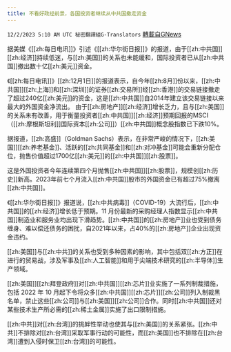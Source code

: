 ```yaml
---
title: 不看好政经前景，各国投资者继续从中共国撤走资金
---
```

`12/2/2023 5:10 AM UTC 秘密翻譯組G-Translators` [轉載自GNews](https://gnews.org/articles/2061925)

        

据美媒《[[zh:每日电讯]]》引述《[[zh:华尔街日报]]》的报道，由于[[zh:中共国]][[zh:经济]]持续低迷，与[[zh:美国]]的关系也未能缓和，国际投资者已从[[zh:中共国]]撤出数十亿[[zh:美元]]资金。

《[[zh:每日电讯]]》[[zh:12月1日]]的报道表示，自今年[[zh:8月]]份以来，[[zh:中共国]][[zh:上海]]和[[zh:深圳]]的证券[[zh:交易所]]经[[zh:香港]]的交易链接撤走了超过240亿[[zh:美元]]的资金，这是[[zh:中共国]]自2014年建立该交易链接以来最大的外国资金净流出。 由于[[zh:房地产]][[zh:经济]]增长乏力，且与[[zh:美国]]的关系未有改善，用于衡量投资者[[zh:中共国]][[zh:经济]]预期回报的MSCI（[[zh:摩根斯坦利]]国际资本[[zh:公司]]）[[zh:中共国]]概念股指数已下跌10%。

据报道，[[zh:高盛]]（Goldman Sachs）表示，在非常严峻的情况下，[[zh:美国]][[zh:养老基金]]、活跃的[[zh:共同基金]]和[[zh:对冲基金]]可能会重新分配仓位，抛售价值超过1700亿[[zh:美元]]的[[zh:中共国]][[zh:股票]]。

这是外国投资者今年连续第四个月抛售[[zh:中共国]][[zh:股票]]，规模创[[zh:历史]]新高。2023年前七个月流入[[zh:中共国]]股市的外国资金已有超过75%撤离[[zh:中共国]]。

《[[zh:华尔街日报]]》报道说，[[zh:中共病毒]]（COVID-19）大流行后，[[zh:中共国]]的[[zh:经济]]增长低于预期。11 月份最新的采购经理人指数显示[[zh:中共国]]制造业和服务业均出现下滑趋势。[[zh:中共国]]的[[zh:房地产]]业也受到债务缠身、难以偿还债务的困扰，自2021年以来，占40%的[[zh:房地产]]企业出现资金违约。

[[zh:美国]]与[[zh:中共]]的关系也受到多种因素的影响，其中包括双[[zh:方正]]在进行的贸易战，涉及军事及[[zh:人工智能]]和用于尖端技术研究的[[zh:半导体]]生产领域。

[[zh:美国]][[zh:拜登政府]]对[[zh:中共国]][[zh:芯片]]业实施了一系列制裁措施，包括 2022 年 10 月起下令将众多[[zh:中共国]][[zh:芯片]][[zh:公司]]列入制裁黑名单，禁止这些[[zh:公司]]与[[zh:美国]][[zh:公司]]合作。同时[[zh:中共国]]还对某些技术生产所必需的[[zh:稀土金属]]实施了出口限制措施。

[[zh:中共]]对[[zh:台湾]]的挑衅性举动也使其与[[zh:美国]]的关系紧张。[[zh:中共]]不排除对[[zh:台湾]]采取军事行动的可能性，而[[zh:美国]]也不排除在[[zh:台湾]]遭到入侵时保卫[[zh:台湾]]的可能性。
